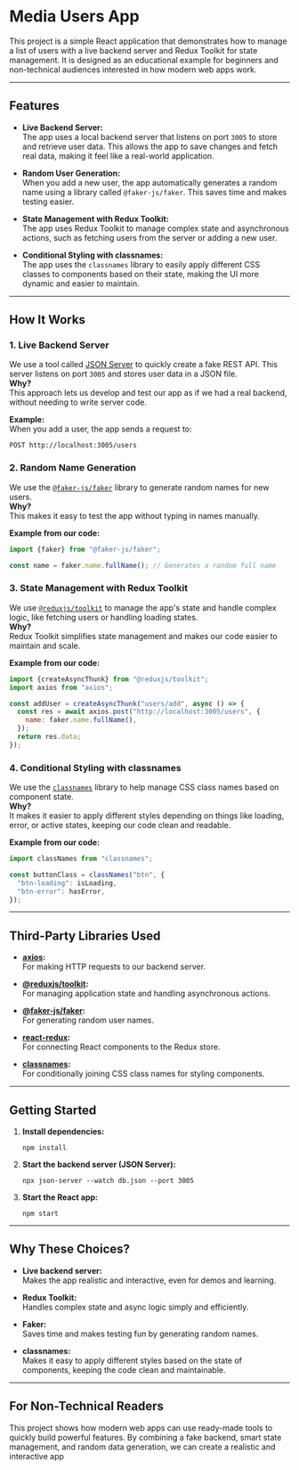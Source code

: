 # Media Users App

This project is a simple React application that demonstrates how to manage a list of users with a live backend server and Redux Toolkit for state management. It is designed as an educational example for beginners and non-technical audiences interested in how modern web apps work.

---

## Features

- **Live Backend Server:**  
  The app uses a local backend server that listens on port `3005` to store and retrieve user data. This allows the app to save changes and fetch real data, making it feel like a real-world application.

- **Random User Generation:**  
  When you add a new user, the app automatically generates a random name using a library called `@faker-js/faker`. This saves time and makes testing easier.

- **State Management with Redux Toolkit:**  
  The app uses Redux Toolkit to manage complex state and asynchronous actions, such as fetching users from the server or adding a new user.

- **Conditional Styling with classnames:**  
   The app uses the `classnames` library to easily apply different CSS classes to components based on their state, making the UI more dynamic and easier to maintain.

---

## How It Works

### 1. Live Backend Server

We use a tool called [JSON Server](https://github.com/typicode/json-server) to quickly create a fake REST API. This server listens on port `3005` and stores user data in a JSON file.  
**Why?**  
This approach lets us develop and test our app as if we had a real backend, without needing to write server code.

**Example:**  
When you add a user, the app sends a request to:

```
POST http://localhost:3005/users
```

### 2. Random Name Generation

We use the [`@faker-js/faker`](https://www.npmjs.com/package/@faker-js/faker) library to generate random names for new users.  
**Why?**  
This makes it easy to test the app without typing in names manually.

**Example from our code:**

```js
import {faker} from "@faker-js/faker";

const name = faker.name.fullName(); // Generates a random full name
```

### 3. State Management with Redux Toolkit

We use [`@reduxjs/toolkit`](https://redux-toolkit.js.org/) to manage the app's state and handle complex logic, like fetching users or handling loading states.  
**Why?**  
Redux Toolkit simplifies state management and makes our code easier to maintain and scale.

**Example from our code:**

```js
import {createAsyncThunk} from "@reduxjs/toolkit";
import axios from "axios";

const addUser = createAsyncThunk("users/add", async () => {
  const res = await axios.post("http://localhost:3005/users", {
    name: faker.name.fullName(),
  });
  return res.data;
});
```

### 4. Conditional Styling with classnames

We use the [`classnames`](https://www.npmjs.com/package/classnames) library to help manage CSS class names based on component state.  
**Why?**  
It makes it easier to apply different styles depending on things like loading, error, or active states, keeping our code clean and readable.

**Example from our code:**

```js
import classNames from "classnames";

const buttonClass = classNames("btn", {
  "btn-loading": isLoading,
  "btn-error": hasError,
});
```

---

## Third-Party Libraries Used

- **[axios](https://www.npmjs.com/package/axios):**  
  For making HTTP requests to our backend server.

- **[@reduxjs/toolkit](https://redux-toolkit.js.org/):**  
  For managing application state and handling asynchronous actions.

- **[@faker-js/faker](https://www.npmjs.com/package/@faker-js/faker):**  
  For generating random user names.

- **[react-redux](https://react-redux.js.org/):**  
  For connecting React components to the Redux store.

- **[classnames](https://www.npmjs.com/package/classnames):**  
  For conditionally joining CSS class names for styling components.

---

## Getting Started

1. **Install dependencies:**

   ```
   npm install
   ```

2. **Start the backend server (JSON Server):**

   ```
   npx json-server --watch db.json --port 3005
   ```

3. **Start the React app:**
   ```
   npm start
   ```

---

## Why These Choices?

- **Live backend server:**  
  Makes the app realistic and interactive, even for demos and learning.

- **Redux Toolkit:**  
  Handles complex state and async logic simply and efficiently.

- **Faker:**  
  Saves time and makes testing fun by generating random names.

- **classnames:**  
  Makes it easy to apply different styles based on the state of components, keeping the code clean and maintainable.

---

## For Non-Technical Readers

This project shows how modern web apps can use ready-made tools to quickly build powerful features. By combining a fake backend, smart state management, and random data generation, we can create a realistic and interactive app
